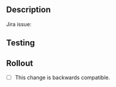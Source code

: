 ## Description
<!--
- What behavior has been changed?
- Which services/components are affected, directly or indirectly?
- Why is the change important?
-->

Jira issue:

## Testing
<!--
How was this tested?
- Unit tests: Test should cover core behavior as well as edge cases.
- Manual testing: Screenshots/logs of real executions in the portal.
-->

## Rollout
<!--
We are now in Beta, customers are not expected to reinstall. Is this PR backwards compatible? If not, how will we handle the rollout?
-->
 - [ ] This change is backwards compatible.
